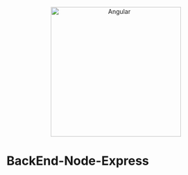 <p align="center">
  <img alt="Angular" src="https://external-content.duckduckgo.com/iu/?u=https%3A%2F%2Fmiro.medium.com%2Fmax%2F365%2F1*Jr3NFSKTfQWRUyjblBSKeg.png&f=1&nofb=1&ipt=0a223e2664b3a6afce0869442bf7237a51012803541b75bd6b3062ffeaa53ee4&ipo=images" width="300">
</p>

# BackEnd-Node-Express
